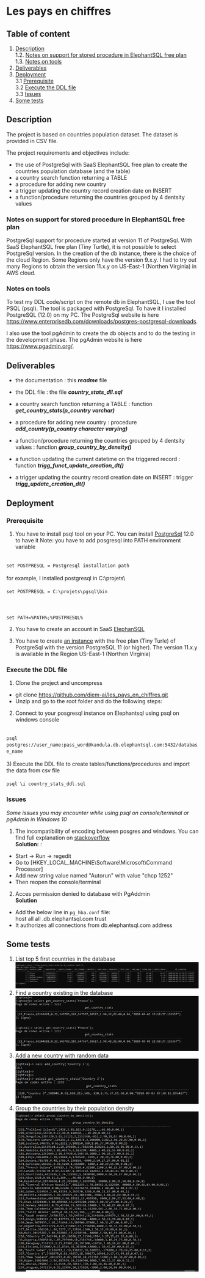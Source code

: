 # Les pays en chiffres

## Table of content
1. [Description](#description)</br>
  1.2. [Notes on support for stored procedure in ElephantSQL free plan](#notes-on-support-for-stored-procedure-in-elephantsql-free-plan)</br>
  1.3. [Notes on tools](#notes-on-tools)</br>
2. [Deliverables](#deliverables)
3. [Deployment](#deployment)</br>
  3.1 [Prerequisite](#prerequisite)</br>
  3.2 [Execute the DDL file](#execute-the-ddl-file)</br>
  3.3 [Issues](#issues)</br>
4. [Some tests](#some_tests)



## Description
The project is based on countries population dataset. The dataset is provided in CSV file.

The project requirements and objectives include:
- the use of PostgreSql with SaaS ElephantSQL free plan to create the countries population database (and the table)
- a country search function returning a TABLE
- a procedure for adding new country
- a trigger updating the country record creation date on INSERT
- a function/procedure returning the countries grouped by 4 dentsity values

### Notes on support for stored procedure in ElephantSQL free plan
PostgreSql support for procedure started at version 11 of PostgreSql.
With SaaS ElephantSQL free plan (Tiny Turtle), it is not possible to select PostgreSql version.
In the creation of the db instance, there is the choice of the cloud Region. Some Regions only have the version 9.x.y. I had to try out many Regions to obtain the version 11.x.y on US-East-1 (Northen Virginia) in AWS cloud.

### Notes on tools
To test my DDL code/script on the remote db in ElephantSQL, I use the tool PSQL (psql). The tool is packaged with PostgreSql. To have it I installed PostgreSQL (12.0) on my PC. The PostgreSql website is here https://www.enterprisedb.com/downloads/postgres-postgresql-downloads.

I also use the tool pgAdmin to create the db objects and to do the testing in the development phase. The pgAdmin website is here https://www.pgadmin.org/.


## Deliverables
- the documentation : this ***readme*** file

- the DDL file : the file ***country_stats_dll.sql***

- a country search function returning a TABLE : function ***get_country_stats(p_country varchar)***

- a procedure for adding new country : procedure ***add_country(p_country character varying)***

- a function/procedure returning the countries grouped by 4 dentsity values : function ***group_country_by_density()***

- a function updating the current datetime on the triggered record : function ***trigg_funct_update_creation_dt()***

- a trigger updating the country record creation date on INSERT : trigger ***trigg_update_creation_dt()***


## Deployment

### Prerequisite
1) You have to install psql tool on your PC. You can install [PostgreSql](https://www.enterprisedb.com/downloads/postgres-postgresql-downloads) 12.0 to have it
Note: you have to add posgresql into PATH environment variable</br>
<code>
set POSTPRESQL = Postgresql installation path
</code></br>
for example, I installed postgresql in C:\projets\</br>
<code>
set POSTPRESQL = C:\projets\pgsql\bin</br> 
</code>
</br>
<code>
set PATH=%PATH%;%POSTPRESQL%
</code>

2) You have to create an account in SaaS [ElephanSQL](https://www.elephantsql.com)

3) You have to create [an instance](https://www.elephantsql.com/plans.html) with the free plan (Tiny Turle) of PostgreSql with the version PostgreSQL 11 (or higher). The version 11.x.y is available in the Region US-East-1 (Northen Virginia)


### Execute the DDL file 
1) Clone the project and uncompress
- git clone https://github.com/diem-ai/les_pays_en_chiffres.git
-  Unzip and go to the root folder and do the following steps:
2) Connect to your posgresql instance on Elephantsql using psql on windows console</br>
<code>
psql postgres://user_name:pass_word@kandula.db.elephantsql.com:5432/database_name
</code>
<br/>
3) Execute the DDL file to create tables/functions/procedures and import the data from csv file</br>
<code>
psql \i country_stats_ddl.sql
</code>

### Issues
<i>Some issues you may encounter while using psql on console/terminal or pgAdmin in Windows 10</i>
1) The incompatibility of encoding between posgres and windows. You can find full explanation on [stackoverflow](https://stackoverflow.com/questions/20794035/postgresql-warning-console-code-page-437-differs-from-windows-code-page-125)</br>
<b>Solution:</b> :
- Start -> Run -> regedit
- Go to [HKEY_LOCAL_MACHINE\Software\Microsoft\Command Processor]
- Add new string value named "Autorun" with value "chcp 1252"
- Then reopen the console/terminal
2) Acces permission denied to database with PgAddmin</br>
<b>Solution</b>
- Add the below line in <code>pg_hba.conf</code> file:</br>
host    all             all             .db.elephantsql.com            trust
- It authorizes all connections from db.elephantsql.com address

## Some tests
1. List top 5 first countries in the database</br>
![](/images/test_select_top_first_5_rows.png)
2. Find a country existing in the database</br>
![](/images/test_func_get_country.png)
3. Add a new country with random data</br>
![](images/test_func_add_country.png)
4. Group the countries by their population density </br>
![](images/test_group_countries_by_density.png)



